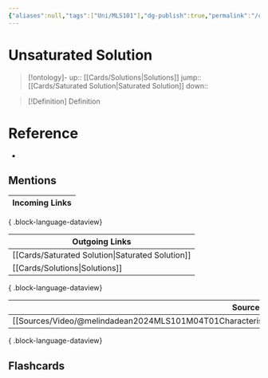 ```yaml
---
{"aliases":null,"tags":["Uni/MLS101"],"dg-publish":true,"permalink":"/cards/unsaturated-solution/","dgPassFrontmatter":true}
---
```


# Unsaturated Solution

> [!ontology]-
> up:: [[Cards/Solutions\|Solutions]]
> jump:: [[Cards/Saturated Solution\|Saturated Solution]]
> down:: 

> [!Definition] Definition
> 

# Reference
- 

## Mentions
| Incoming Links |
| -------------- |

{ .block-language-dataview}

| Outgoing Links                                      |
| --------------------------------------------------- |
| [[Cards/Saturated Solution\|Saturated Solution]] |
| [[Cards/Solutions\|Solutions]]                   |

{ .block-language-dataview}

| Sources                                                                                                       |
| ------------------------------------------------------------------------------------------------------------- |
| [[Sources/Video/@melindadean2024MLS101M04T01Characteristics\|@melindadean2024MLS101M04T01Characteristics]] |

{ .block-language-dataview}

## Flashcards 
